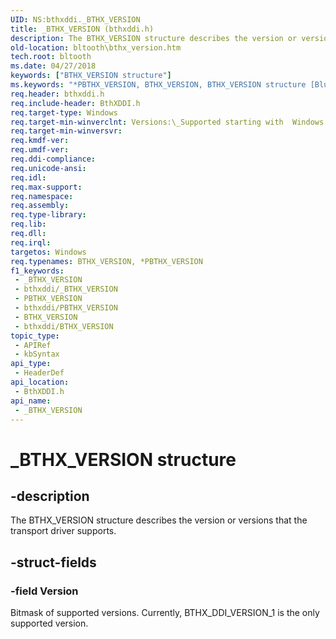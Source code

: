 ```yaml
---
UID: NS:bthxddi._BTHX_VERSION
title: _BTHX_VERSION (bthxddi.h)
description: The BTHX_VERSION structure describes the version or versions that the transport driver supports.
old-location: bltooth\bthx_version.htm
tech.root: bltooth
ms.date: 04/27/2018
keywords: ["BTHX_VERSION structure"]
ms.keywords: "*PBTHX_VERSION, BTHX_VERSION, BTHX_VERSION structure [Bluetooth Devices], _BTHX_VERSION, bltooth.bthx_version, bthxddi/_BTHX_VERSION"
req.header: bthxddi.h
req.include-header: BthXDDI.h
req.target-type: Windows
req.target-min-winverclnt: Versions:\_Supported starting with  Windows 8.
req.target-min-winversvr: 
req.kmdf-ver: 
req.umdf-ver: 
req.ddi-compliance: 
req.unicode-ansi: 
req.idl: 
req.max-support: 
req.namespace: 
req.assembly: 
req.type-library: 
req.lib: 
req.dll: 
req.irql: 
targetos: Windows
req.typenames: BTHX_VERSION, *PBTHX_VERSION
f1_keywords:
 - _BTHX_VERSION
 - bthxddi/_BTHX_VERSION
 - PBTHX_VERSION
 - bthxddi/PBTHX_VERSION
 - BTHX_VERSION
 - bthxddi/BTHX_VERSION
topic_type:
 - APIRef
 - kbSyntax
api_type:
 - HeaderDef
api_location:
 - BthXDDI.h
api_name:
 - _BTHX_VERSION
---
```


# _BTHX_VERSION structure


## -description

The BTHX_VERSION structure describes the version or versions that the transport driver supports.

## -struct-fields

### -field Version

Bitmask of supported versions. Currently, BTHX_DDI_VERSION_1   is the only supported version.

